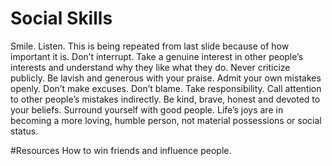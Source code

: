# Social Skills

Smile.
Listen. This is being repeated from last slide because of how important it is. Don’t interrupt.
Take a genuine interest in other people’s interests and understand why they like what they do.
Never criticize publicly.
Be lavish and generous with your praise.
Admit your own mistakes openly. Don’t make excuses. Don’t blame. Take responsibility.
Call attention to other people’s mistakes indirectly.
Be kind, brave, honest and devoted to your beliefs.
Surround yourself with good people.
Life’s joys are in becoming a more loving, humble person, not material possessions or social status.

#Resources
How to win friends and influence people.
